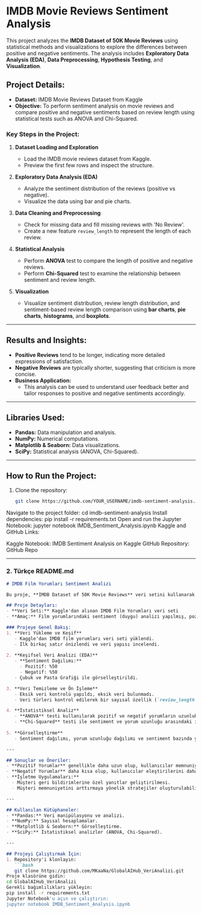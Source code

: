 # IMDB Movie Reviews Sentiment Analysis

This project analyzes the **IMDB Dataset of 50K Movie Reviews** using statistical methods and visualizations to explore the differences between positive and negative sentiments. The analysis includes **Exploratory Data Analysis (EDA)**, **Data Preprocessing**, **Hypothesis Testing**, and **Visualization**.

## Project Details:
- **Dataset:** IMDB Movie Reviews Dataset from Kaggle
- **Objective:** To perform sentiment analysis on movie reviews and compare positive and negative sentiments based on review length using statistical tests such as ANOVA and Chi-Squared.

### Key Steps in the Project:
1. **Dataset Loading and Exploration**
   - Load the IMDB movie reviews dataset from Kaggle.
   - Preview the first few rows and inspect the structure.
   
2. **Exploratory Data Analysis (EDA)**
   - Analyze the sentiment distribution of the reviews (positive vs negative).
   - Visualize the data using bar and pie charts.
   
3. **Data Cleaning and Preprocessing**
   - Check for missing data and fill missing reviews with 'No Review'.
   - Create a new feature `review_length` to represent the length of each review.
   
4. **Statistical Analysis**
   - Perform **ANOVA** test to compare the length of positive and negative reviews.
   - Perform **Chi-Squared** test to examine the relationship between sentiment and review length.
   
5. **Visualization**
   - Visualize sentiment distribution, review length distribution, and sentiment-based review length comparison using **bar charts**, **pie charts**, **histograms**, and **boxplots**.

---

## Results and Insights:
- **Positive Reviews** tend to be longer, indicating more detailed expressions of satisfaction.
- **Negative Reviews** are typically shorter, suggesting that criticism is more concise.
- **Business Application:**
  - This analysis can be used to understand user feedback better and tailor responses to positive and negative sentiments accordingly.

---

## Libraries Used:
- **Pandas:** Data manipulation and analysis.
- **NumPy:** Numerical computations.
- **Matplotlib & Seaborn:** Data visualizations.
- **SciPy:** Statistical analysis (ANOVA, Chi-Squared).

---

## How to Run the Project:
1. Clone the repository:
   ```bash
   git clone https://github.com/YOUR_USERNAME/imdb-sentiment-analysis.git
Navigate to the project folder:
cd imdb-sentiment-analysis
Install dependencies:
pip install -r requirements.txt
Open and run the Jupyter Notebook:
jupyter notebook IMDB_Sentiment_Analysis.ipynb
Kaggle and GitHub Links:

Kaggle Notebook: IMDB Sentiment Analysis on Kaggle
GitHub Repository: GitHub Repo


---

### 2. **Türkçe README.md**

```markdown
# IMDB Film Yorumları Sentiment Analizi

Bu proje, **IMDB Dataset of 50K Movie Reviews** veri setini kullanarak pozitif ve negatif sentiment analizini gerçekleştirmektedir. Analiz, **Keşifsel Veri Analizi (EDA)**, **Veri Ön İşleme**, **Hipotez Testleri** ve **Görselleştirme** içermektedir.

## Proje Detayları:
- **Veri Seti:** Kaggle'dan alınan IMDB Film Yorumları veri seti
- **Amaç:** Film yorumlarındaki sentiment (duygu) analizi yapılmış, pozitif ve negatif yorumların uzunlukları ANOVA ve Chi-Squared testleri kullanılarak karşılaştırılmıştır.

### Projeye Genel Bakış:
1. **Veri Yükleme ve Keşif**
   - Kaggle'dan IMDB film yorumları veri seti yüklendi.
   - İlk birkaç satır önizlendi ve veri yapısı incelendi.
   
2. **Keşifsel Veri Analizi (EDA)**
   - **Sentiment Dağılımı:** 
     - Pozitif: %50 
     - Negatif: %50
   - Çubuk ve Pasta Grafiği ile görselleştirildi.

3. **Veri Temizleme ve Ön İşleme**
   - Eksik veri kontrolü yapıldı, eksik veri bulunmadı.
   - Veri türleri kontrol edilerek bir sayısal özellik (`review_length`) eklendi.

4. **İstatistiksel Analiz**
   - **ANOVA** testi kullanılarak pozitif ve negatif yorumların uzunlukları karşılaştırıldı.
   - **Chi-Squared** testi ile sentiment ve yorum uzunluğu arasındaki ilişki incelendi.
   
5. **Görselleştirme**
   - Sentiment dağılımı, yorum uzunluğu dağılımı ve sentiment bazında yorum uzunluğu karşılaştırması için **çubuk grafikleri**, **pasta grafikleri**, **histogramlar** ve **boxplotlar** oluşturuldu.

---

## Sonuçlar ve Öneriler:
- **Pozitif Yorumlar** genellikle daha uzun olup, kullanıcılar memnuniyetlerini daha detaylı ifade etmektedir.
- **Negatif Yorumlar** daha kısa olup, kullanıcılar eleştirilerini daha özlü tutmaktadır.
- **İşletme Uygulamaları:**
  - Müşteri geri bildirimlerine özel yanıtlar geliştirilmesi.
  - Müşteri memnuniyetini arttırmaya yönelik stratejiler oluşturulabilir.

---

## Kullanılan Kütüphaneler:
- **Pandas:** Veri manipülasyonu ve analizi.
- **NumPy:** Sayısal hesaplamalar.
- **Matplotlib & Seaborn:** Görselleştirme.
- **SciPy:** İstatistiksel analizler (ANOVA, Chi-Squared).

---

## Projeyi Çalıştırmak İçin:
1. Repository'i klonlayın:
   ```bash
   git clone https://github.com/MKaaNa/GlobalAIHub_VeriAnalizi.git
Proje klasörüne gidin:
cd GlobalAIHub_VeriAnalizi
Gerekli bağımlılıkları yükleyin:
pip install -r requirements.txt
Jupyter Notebook'u açın ve çalıştırın:
jupyter notebook IMDB_Sentiment_Analysis.ipynb


